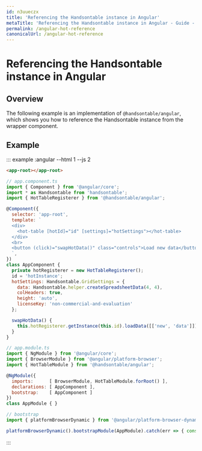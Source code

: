 ```yaml
---
id: n3uueczx
title: 'Referencing the Handsontable instance in Angular'
metaTitle: 'Referencing the Handsontable instance in Angular - Guide - Handsontable Documentation'
permalink: /angular-hot-reference
canonicalUrl: /angular-hot-reference
---
```


# Referencing the Handsontable instance in Angular

## Overview
The following example is an implementation of `@handsontable/angular`, which shows you how to reference the Handsontable instance from the wrapper component.

## Example
::: example :angular --html 1 --js 2
```html
<app-root></app-root>
```
```js
// app.component.ts
import { Component } from '@angular/core';
import * as Handsontable from 'handsontable';
import { HotTableRegisterer } from '@handsontable/angular';

@Component({
  selector: 'app-root',
  template: `
  <div>
    <hot-table [hotId]="id" [settings]="hotSettings"></hot-table>
  </div>
  <br>
  <button (click)="swapHotData()" class="controls">Load new data</button>
  `,
})
class AppComponent {
  private hotRegisterer = new HotTableRegisterer();
  id = 'hotInstance';
  hotSettings: Handsontable.GridSettings = {
    data: Handsontable.helper.createSpreadsheetData(4, 4),
    colHeaders: true,
    height: 'auto',
    licenseKey: 'non-commercial-and-evaluation'
  };

  swapHotData() {
    this.hotRegisterer.getInstance(this.id).loadData([['new', 'data']]);
  }
}

// app.module.ts
import { NgModule } from '@angular/core';
import { BrowserModule } from '@angular/platform-browser';
import { HotTableModule } from '@handsontable/angular';

@NgModule({
  imports:      [ BrowserModule, HotTableModule.forRoot() ],
  declarations: [ AppComponent ],
  bootstrap:    [ AppComponent ]
})
class AppModule { }

// bootstrap
import { platformBrowserDynamic } from '@angular/platform-browser-dynamic';

platformBrowserDynamic().bootstrapModule(AppModule).catch(err => { console.error(err) });
```
:::
